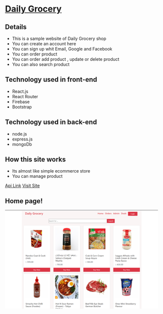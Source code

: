 # [Daily Grocery](https://daily-grocery-b2c1c.web.app/)
## Details 
* This is a sample website of Daily Grocery shop
* You can create an account here
* You can sign up whit Email, Google and Facebook
* You can order product
* You can order add product , update or delete product
* You can also search product

## Technology used in front-end
+ React.js
+ React Router
+ Firebase
+ Bootstrap

## Technology used in back-end
+ node.js
+ express.js
+ mongoDb

## How this site works 
* Its almost like simple ecommerce store
* You can manage product 

[Api Link](https://daily-grocery-server.herokuapp.com/)
[Visit Site](https://daily-grocery-b2c1c.web.app/)

## Home page!
![Daily Grocery](src/images/site.png)
